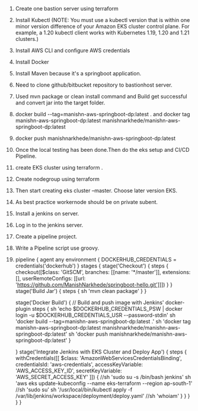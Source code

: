 1. Create one bastion server using terraform
2. Install Kubectl (NOTE: You must use a kubectl version that is within one minor version difference of your Amazon EKS cluster control plane. For example, a 1.20 kubectl client works with Kubernetes 1.19, 1.20 and 1.21 clusters.)
3. Install AWS CLI and configure AWS credentials
4. Install Docker
5. Install Maven because it's a springboot application.
6. Need to clone github/bitbucket repository to bastionhost server.
7. Used mvn package or clean install command and Build get successful and convert jar into the target folder.
8. docker build --tag=manishn-aws-springboot-dp:latest .  and docker tag manishn-aws-springboot-dp:latest manishnarkhede/manishn-aws-springboot-dp:latest
9. docker push manishnarkhede/manishn-aws-springboot-dp:latest
10. Once the local testing has been done.Then do the eks setup and CI/CD Pipeline.
11. create EKS cluster using terraform .
12. Create nodegroup using terraform
13. Then start creating eks cluster –master. Choose later version EKS.
14. As best practice workernode should be on private subent.
15. Install a jenkins on server.
16. Log in to the jenkins server.
17. Create a pipeline project.
13. Write a Pipeline script use groovy.
14.  pipeline {
    agent any
    environment {
    DOCKERHUB_CREDENTIALS = credentials('dockerhub')
  }
    stages {
        stage('Checkout') {
            steps {
                checkout([$class: 'GitSCM', branches: [[name: '*/master']], extensions: [], userRemoteConfigs: [[url: 'https://github.com/ManishNarkhede/springboot-hello.git']]])
            }
        }
        stage('Build Jar') {
            steps {
                sh 'mvn clean package'
            }
        }
        
        stage('Docker Build') {
         // Build and push image with Jenkins' docker-plugin
            steps {
                    sh 'echo $DOCKERHUB_CREDENTIALS_PSW | docker login -u $DOCKERHUB_CREDENTIALS_USR --password-stdin'
                    sh 'docker build --tag=manishn-aws-springboot-dp:latest .'
                    sh 'docker tag manishn-aws-springboot-dp:latest manishnarkhede/manishn-aws-springboot-dp:latest'
                    sh 'docker push manishnarkhede/manishn-aws-springboot-dp:latest'
                }
            
                
       }
        stage('Integrate Jenkins with EKS Cluster and Deploy App') {
            steps {
                withCredentials([[
                    $class: 'AmazonWebServicesCredentialsBinding',
                    credentialsId: 'aws-credentials',
                    accessKeyVariable: 'AWS_ACCESS_KEY_ID',
                    secretKeyVariable: 'AWS_SECRET_ACCESS_KEY'
               ]]) {
                  //sh 'sudo su -s /bin/bash jenkins'
                  sh 'aws eks update-kubeconfig --name eks-terraform --region ap-south-1'
                  //sh 'sudo su'
                  sh  '/usr/local/bin/kubectl apply -f /var/lib/jenkins/workspace/deployment/deploy.yaml'
                  //sh 'whoiam'
               }
            }
        }
  }
}
